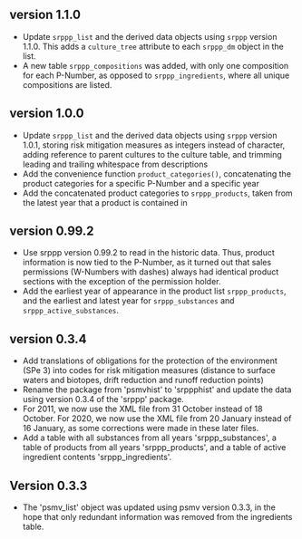 ## version 1.1.0

- Update `srppp_list` and the derived data objects using `srppp` version 1.1.0.
  This adds a `culture_tree` attribute to each `srppp_dm` object in the list.
- A new table `srppp_compositions` was added, with only one composition for each
  P-Number, as opposed to `srppp_ingredients`, where all unique compositions
  are listed.

## version 1.0.0

- Update `srppp_list` and the derived data objects using `srppp` version 1.0.1,
  storing risk mitigation measures as integers instead of character, 
  adding reference to parent cultures to the culture table, and
  trimming leading and trailing whitespace from descriptions
- Add the convenience function `product_categories()`, concatenating the
  product categories for a specific P-Number and a specific year
- Add the concatenated product categories to `srppp_products`, taken from the
  latest year that a product is contained in

## version 0.99.2

- Use srppp version 0.99.2 to read in the historic data. Thus, product 
  information is now tied to the P-Number, as it turned out that sales permissions
  (W-Numbers with dashes) always had identical product sections with the exception
  of the permission holder.
- Add the earliest year of appearance in the product list `srppp_products`, and
  the earliest and latest year for `srppp_substances` and `srppp_active_substances`.

## version 0.3.4

- Add translations of obligations for the protection of the environment (SPe 3) into
  codes for risk mitigation measures (distance to surface waters and biotopes, drift
  reduction and runoff reduction points)
- Rename the package from 'psmvhist' to 'srppphist' and update the data using
  version 0.3.4 of the 'srppp' package.
- For 2011, we now use the XML file from 31 October instead of 18 October. For 2020,
  we now use the XML file from 20 January instead of 16 January, as some corrections
  were made in these later files.
- Add a table with all substances from all years 'srppp_substances', a table of
  products from all years 'srppp_products', and a table of active ingredient 
  contents 'srppp_ingredients'.

## Version 0.3.3

- The 'psmv_list' object was updated using psmv version 0.3.3, in the hope that only
  redundant information was removed from the ingredients table.
